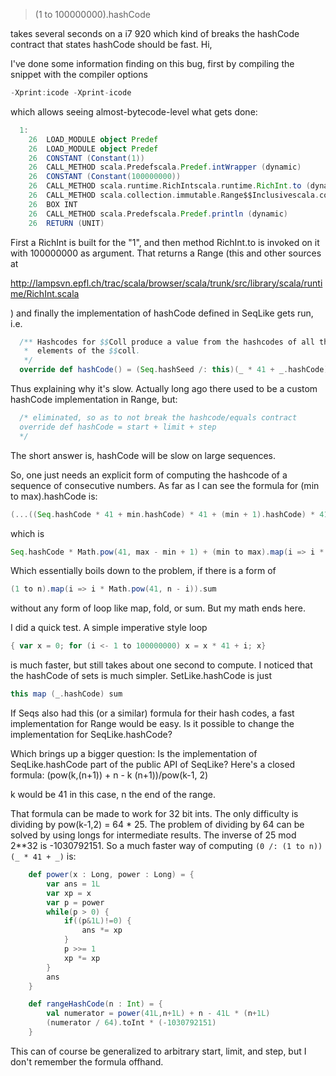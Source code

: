 > (1 to 100000000).hashCode 

takes several seconds on a i7 920 which kind of breaks the hashCode contract that states hashCode should be fast.
Hi, 

I've done some information finding on this bug, first by compiling the snippet with the compiler options 

```scala
-Xprint:icode -Xprint-icode
```

which allows seeing almost-bytecode-level what gets done: 

```scala
  1: 
    26	LOAD_MODULE object Predef
    26	LOAD_MODULE object Predef
    26	CONSTANT (Constant(1))
    26	CALL_METHOD scala.Predefscala.Predef.intWrapper (dynamic)
    26	CONSTANT (Constant(100000000))
    26	CALL_METHOD scala.runtime.RichIntscala.runtime.RichInt.to (dynamic)
    26	CALL_METHOD scala.collection.immutable.Range$$Inclusivescala.collection.SeqLike.hashCode (dynamic)
    26	BOX INT
    26	CALL_METHOD scala.Predefscala.Predef.println (dynamic)
    26	RETURN (UNIT)
```

First a RichInt is built for the "1", and then method RichInt.to is invoked on it with 100000000 as argument. That returns a Range (this and other sources at 

http://lampsvn.epfl.ch/trac/scala/browser/scala/trunk/src/library/scala/runtime/RichInt.scala

) and finally the implementation of hashCode defined in SeqLike gets run, i.e. 

```scala
  /** Hashcodes for $$Coll produce a value from the hashcodes of all the
   *  elements of the $$coll.
   */
  override def hashCode() = (Seq.hashSeed /: this)(_ * 41 + _.hashCode)
```


Thus explaining why it's slow. Actually long ago there used to be a custom hashCode implementation in Range, but: 


```scala
  /* eliminated, so as to not break the hashcode/equals contract 
  override def hashCode = start + limit + step
  */
```


The short answer is, hashCode will be slow on large sequences. 


So, one just needs an explicit form of computing the hashcode of a sequence of consecutive numbers. As far as I can see the formula for (min to max).hashCode is:
```scala
(...((Seq.hashCode * 41 + min.hashCode) * 41 + (min + 1).hashCode) * 41 + ...) * 41 + max.hashCode
```
which is
```scala
Seq.hashCode * Math.pow(41, max - min + 1) + (min to max).map(i => i * Math.pow(41, max - min - i)).sum
```
Which essentially boils down to the problem, if there is a form of
```scala
(1 to n).map(i => i * Math.pow(41, n - i)).sum
```
without any form of loop like map, fold, or sum.
But my math ends here.

I did a quick test. A simple imperative style loop
```scala
{ var x = 0; for (i <- 1 to 100000000) x = x * 41 + i; x}
```
is much faster, but still takes about one second to compute.
I noticed that the hashCode of sets is much simpler.
SetLike.hashCode is just
```scala
this map (_.hashCode) sum
```
If Seqs also had this (or a similar) formula for their hash codes, a fast implementation for Range would be easy. Is it possible to change the implementation for SeqLike.hashCode?

Which brings up a bigger question: Is the implementation of SeqLike.hashCode part of the public API of SeqLike?
Here's a closed formula: (pow(k,(n+1)) + n - k (n+1))/pow(k-1, 2)

k would be 41 in this case, n the end of the range.

That formula can be made to work for 32 bit ints.  The only difficulty is dividing by pow(k-1,2) = 64 * 25.  The problem of dividing by 64 can be solved by using longs for intermediate results.  The inverse of 25 mod 2**32 is -1030792151.  So a much faster way of computing ` (0 /: (1 to n)) (_ * 41 + _) ` is:

```scala
	def power(x : Long, power : Long) = {
		var ans = 1L
		var xp = x
		var p = power
		while(p > 0) {
			if((p&1L)!=0) {
				ans *= xp
			}
			p >>= 1
			xp *= xp
		}
		ans
	}

	def rangeHashCode(n : Int) = {
		val numerator = power(41L,n+1L) + n - 41L * (n+1L)
		(numerator / 64).toInt * (-1030792151) 
	}
```

This can of course be generalized to arbitrary start, limit, and step, but I don't remember the formula offhand.
